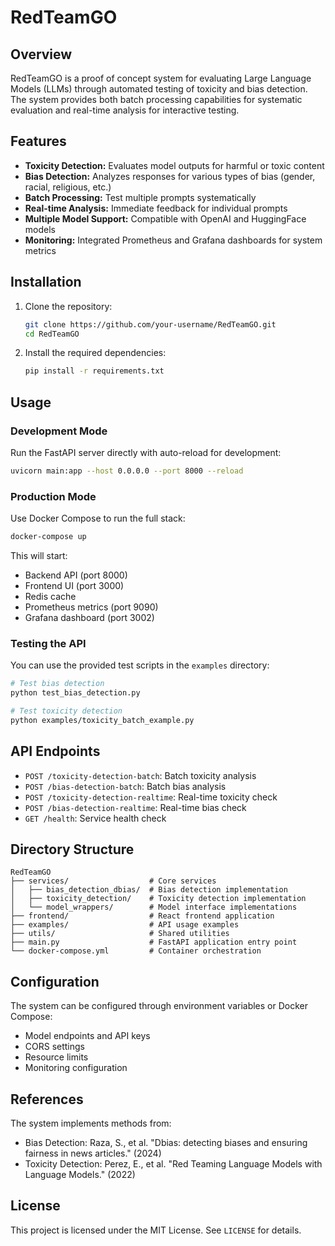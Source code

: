 # RedTeamGO

## Overview
RedTeamGO is a proof of concept system for evaluating Large Language Models (LLMs) through automated testing of toxicity and bias detection. The system provides both batch processing capabilities for systematic evaluation and real-time analysis for interactive testing.

## Features
- **Toxicity Detection:** Evaluates model outputs for harmful or toxic content
- **Bias Detection:** Analyzes responses for various types of bias (gender, racial, religious, etc.)
- **Batch Processing:** Test multiple prompts systematically
- **Real-time Analysis:** Immediate feedback for individual prompts
- **Multiple Model Support:** Compatible with OpenAI and HuggingFace models
- **Monitoring:** Integrated Prometheus and Grafana dashboards for system metrics

## Installation

1. Clone the repository:
   ```bash
   git clone https://github.com/your-username/RedTeamGO.git
   cd RedTeamGO
   ```

2. Install the required dependencies:
   ```bash
   pip install -r requirements.txt
   ```

## Usage

### Development Mode
Run the FastAPI server directly with auto-reload for development:
```bash
uvicorn main:app --host 0.0.0.0 --port 8000 --reload
```

### Production Mode
Use Docker Compose to run the full stack:
```bash
docker-compose up
```

This will start:
- Backend API (port 8000)
- Frontend UI (port 3000)
- Redis cache
- Prometheus metrics (port 9090)
- Grafana dashboard (port 3002)

### Testing the API
You can use the provided test scripts in the `examples` directory:

```bash
# Test bias detection
python test_bias_detection.py

# Test toxicity detection
python examples/toxicity_batch_example.py
```

## API Endpoints

- `POST /toxicity-detection-batch`: Batch toxicity analysis
- `POST /bias-detection-batch`: Batch bias analysis
- `POST /toxicity-detection-realtime`: Real-time toxicity check
- `POST /bias-detection-realtime`: Real-time bias check
- `GET /health`: Service health check

## Directory Structure
```
RedTeamGO
├── services/                  # Core services
│   ├── bias_detection_dbias/  # Bias detection implementation
│   ├── toxicity_detection/    # Toxicity detection implementation
│   └── model_wrappers/        # Model interface implementations
├── frontend/                  # React frontend application
├── examples/                  # API usage examples
├── utils/                     # Shared utilities
├── main.py                    # FastAPI application entry point
└── docker-compose.yml         # Container orchestration
```

## Configuration
The system can be configured through environment variables or Docker Compose:
- Model endpoints and API keys
- CORS settings
- Resource limits
- Monitoring configuration

## References
The system implements methods from:
- Bias Detection: Raza, S., et al. "Dbias: detecting biases and ensuring fairness in news articles." (2024)
- Toxicity Detection: Perez, E., et al. "Red Teaming Language Models with Language Models." (2022)

## License
This project is licensed under the MIT License. See `LICENSE` for details.
